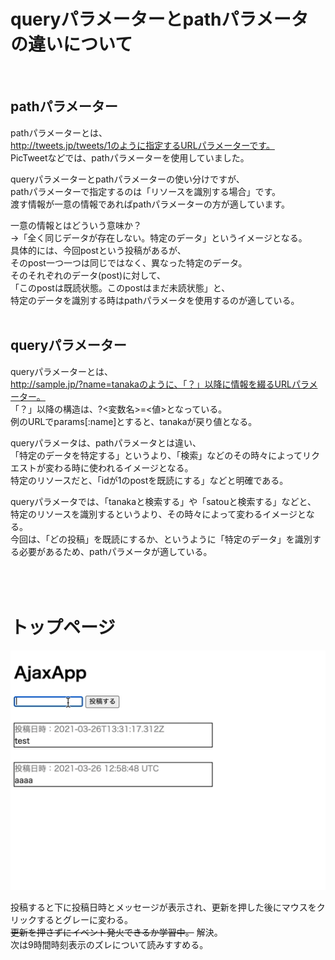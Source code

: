 # queryパラメーターとpathパラメータの違いについて
<br>

## pathパラメーター
pathパラメーターとは、  
http://tweets.jp/tweets/1のように指定するURLパラメーターです。  
PicTweetなどでは、pathパラメーターを使用していました。
  
queryパラメーターとpathパラメーターの使い分けですが、  
pathパラメーターで指定するのは「リソースを識別する場合」です。   
渡す情報が一意の情報であればpathパラメーターの方が適しています。  
  
一意の情報とはどういう意味か？  
→「全く同じデータが存在しない。特定のデータ」というイメージとなる。  
具体的には、今回postという投稿があるが、  
そのpost一つ一つは同じではなく、異なった特定のデータ。  
そのそれぞれのデータ(post)に対して、  
「このpostは既読状態。このpostはまだ未読状態」と、  
特定のデータを識別する時はpathパラメータを使用するのが適している。  
<br>
## queryパラメーター  
queryパラメーターとは、  
http://sample.jp/?name=tanakaのように、「？」以降に情報を綴るURLパラメーター。  
「？」以降の構造は、?<変数名>=<値>となっている。  
例のURLでparams[:name]とすると、tanakaが戻り値となる。  
  
queryパラメータは、pathパラメータとは違い、  
「特定のデータを特定する」というより、「検索」などのその時々によってリクエストが変わる時に使われるイメージとなる。  
特定のリソースだと、「idが1のpostを既読にする」などと明確である。  
  
queryパラメータでは、「tanakaと検索する」や「satouと検索する」などと、  
特定のリソースを識別するというより、その時々によって変わるイメージとなる。  
今回は、「どの投稿」を既読にするか、というように「特定のデータ」を識別する必要があるため、pathパラメータが適している。  
<br><br><br>
# トップページ
![テスト](/クリックして色が変わる2.gif)

投稿すると下に投稿日時とメッセージが表示され、更新を押した後にマウスをクリックするとグレーに変わる。<br>
 ~~更新を押さずにイベント発火できるか学習中。~~
 解決。  
 次は9時間時刻表示のズレについて読みすすめる。